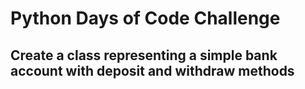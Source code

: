# Python Days of Code Challenge

## Create a class representing a simple bank account with deposit and withdraw methods
